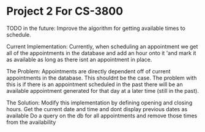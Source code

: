 # Project 2 For CS-3800
TODO in the future: Improve the algorithm for getting available times to schedule.

Current Implementation:
Currently, when scheduling an appointment we get all of the appointments in the database and add an hour onto it
'and mark it as available as long as there isnt an appointment in place.

The Problem:
Appointments are directly dependent off of current appointments in the database. This shouldnt be the case. 
The problem with this is if there is an appointment scheduled in the past there will be an available appointment generated 
for that day at a later time (still in the past).

The Solution:
Modify this implementation by defining opening and closing hours.
Get the current date and time and dont display previous dates as available
Do a query on the db for all appointments and remove those times from the availability
